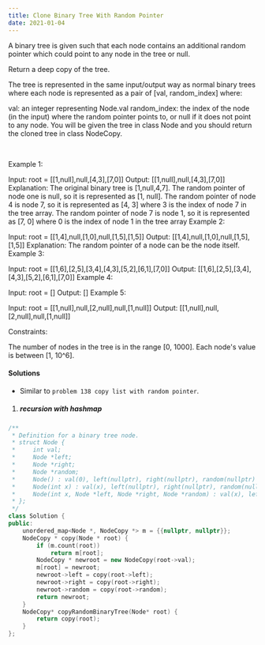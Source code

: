 ```yaml
---
title: Clone Binary Tree With Random Pointer
date: 2021-01-04
---
```

A binary tree is given such that each node contains an additional random pointer which could point to any node in the tree or null.

Return a deep copy of the tree.

The tree is represented in the same input/output way as normal binary trees where each node is represented as a pair of [val, random_index] where:

val: an integer representing Node.val
random_index: the index of the node (in the input) where the random pointer points to, or null if it does not point to any node.
You will be given the tree in class Node and you should return the cloned tree in class NodeCopy.

 

Example 1:


Input: root = [[1,null],null,[4,3],[7,0]]
Output: [[1,null],null,[4,3],[7,0]]
Explanation: The original binary tree is [1,null,4,7].
The random pointer of node one is null, so it is represented as [1, null].
The random pointer of node 4 is node 7, so it is represented as [4, 3] where 3 is the index of node 7 in the tree array.
The random pointer of node 7 is node 1, so it is represented as [7, 0] where 0 is the index of node 1 in the tree array
Example 2:


Input: root = [[1,4],null,[1,0],null,[1,5],[1,5]]
Output: [[1,4],null,[1,0],null,[1,5],[1,5]]
Explanation: The random pointer of a node can be the node itself.
Example 3:


Input: root = [[1,6],[2,5],[3,4],[4,3],[5,2],[6,1],[7,0]]
Output: [[1,6],[2,5],[3,4],[4,3],[5,2],[6,1],[7,0]]
Example 4:

Input: root = []
Output: []
Example 5:

Input: root = [[1,null],null,[2,null],null,[1,null]]
Output: [[1,null],null,[2,null],null,[1,null]]
 

Constraints:

The number of nodes in the tree is in the range [0, 1000].
Each node's value is between [1, 10^6].

#### Solutions

- Similar to `problem 138 copy list with random pointer`.

1. ##### recursion with hashmap

```cpp
/**
 * Definition for a binary tree node.
 * struct Node {
 *     int val;
 *     Node *left;
 *     Node *right;
 *     Node *random;
 *     Node() : val(0), left(nullptr), right(nullptr), random(nullptr) {}
 *     Node(int x) : val(x), left(nullptr), right(nullptr), random(nullptr) {}
 *     Node(int x, Node *left, Node *right, Node *random) : val(x), left(left), right(right), random(random) {}
 * };
 */
class Solution {
public:
    unordered_map<Node *, NodeCopy *> m = {{nullptr, nullptr}};
    NodeCopy * copy(Node * root) {
        if (m.count(root))
            return m[root];
        NodeCopy * newroot = new NodeCopy(root->val);
        m[root] = newroot;
        newroot->left = copy(root->left);
        newroot->right = copy(root->right);
        newroot->random = copy(root->random);
        return newroot;
    } 
    NodeCopy* copyRandomBinaryTree(Node* root) {
        return copy(root);
    }
};
```